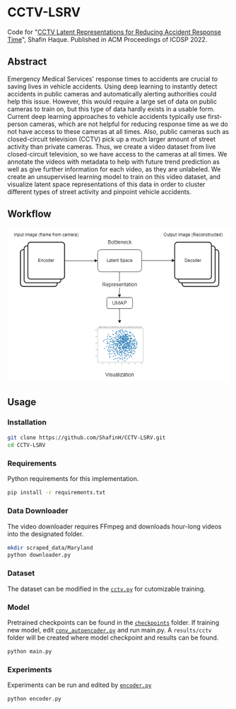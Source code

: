 # CCTV-LSRV
Code for "[CCTV Latent Representations for Reducing Accident Response Time](https://dl.acm.org/doi/10.1145/3529570.3529582)", Shafin Haque. Published in ACM Proceedings of ICDSP 2022.

## Abstract
Emergency Medical Services' response times to accidents are crucial to saving lives in vehicle accidents. Using deep learning to instantly detect accidents in public cameras and automatically alerting authorities could help this issue. However, this would require a large set of data on public cameras to train on, but this type of data hardly exists in a usable form. Current deep learning approaches to vehicle accidents typically use first-person cameras, which are not helpful for reducing response time as we do not have access to these cameras at all times. Also, public cameras such as closed-circuit television (CCTV) pick up a much larger amount of street activity than private cameras. Thus, we create a video dataset from live closed-circuit television, so we have access to the cameras at all times. We annotate the videos with metadata to help with future trend prediction as well as give further information for each video, as they are unlabeled. We create an unsupervised learning model to train on this video dataset, and visualize latent space representations of this data in order to cluster different types of street activity and pinpoint vehicle accidents.

## Workflow

![Workflow.png](https://github.com/ShafinH/CCTV-LSRV/blob/main/workflow.png)

## Usage
### Installation
```bash
git clone https://github.com/ShafinH/CCTV-LSRV.git
cd CCTV-LSRV
```

### Requirements
Python requirements for this implementation.
```bash
pip install -r requirements.txt
```

### Data Downloader
The video downloader requires FFmpeg and downloads hour-long videos into the designated folder.
```bash
mkdir scraped_data/Maryland
python downloader.py
```

### Dataset
The dataset can be modified in the [```cctv.py```](https://github.com/ShafinH/CCTV-LSRV/blob/main/cctv_learning/datasets/cctv.py) for cutomizable training.

### Model
Pretrained checkpoints can be found in the [```checkpoints```](https://github.com/ShafinH/CCTV-LSRV/tree/main/checkpoints) folder. 
If training new model, edit [```conv_autoencoder.py```](https://github.com/ShafinH/cctv-learning/blob/main/CCTV-LSRV/models/conv_autoencoder.py) and run main.py. A 
```results/cctv``` folder will be created where model checkpoint and results can be found.
```bash
python main.py
```

### Experiments
Experiments can be run and edited by [```encoder.py```](https://github.com/ShafinH/CCTV-LSRV/blob/main/encoder.py)
```bash
python encoder.py
```
